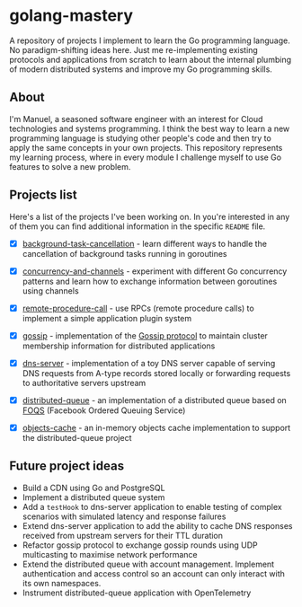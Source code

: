 # golang-mastery
A repository of projects I implement to learn the Go programming language.
No paradigm-shifting ideas here. Just me re-implementing existing protocols and applications from scratch to learn about the internal plumbing of modern distributed systems and improve my Go programming skills.

## About
I'm Manuel, a seasoned software engineer with an interest for Cloud technologies and systems programming.
I think the best way to learn a new programming language is studying other people's code and then try to apply the same concepts in your own projects.
This repository represents my learning process, where in every module I challenge myself to use Go features to solve a new problem.

## Projects list
Here's a list of the projects I've been working on. In you're interested in any of them you can find additional information in the specific `README` file.

- [x] [background-task-cancellation](/background-task-cancellation/)
        - learn different ways to handle the cancellation of background tasks running in goroutines
- [x] [concurrency-and-channels](/concurrency-and-channels/)
        - experiment with different Go concurrency patterns and learn how to exchange information between goroutines using channels
- [x] [remote-procedure-call](/remote-procedure-call/)
        - use RPCs (remote procedure calls) to implement a simple application plugin system
- [x] [gossip](/gossip/)
        - implementation of the [Gossip protocol](https://en.wikipedia.org/wiki/Gossip_protocol) to maintain cluster membership information for distributed applications
- [x] [dns-server](/dns-server/)
        - implementation of a toy DNS server capable of serving DNS requests from A-type records stored locally or forwarding requests to authoritative servers upstream
- [x] [distributed-queue](/distributed-queue/) - an implementation of a distributed queue based on [FOQS](https://engineering.fb.com/2021/02/22/production-engineering/foqs-scaling-a-distributed-priority-queue/) (Facebook Ordered Queuing Service) 
- [x] [objects-cache](/objects-cache/) - an in-memory objects cache implementation to support the distributed-queue project


## Future project ideas
* Build a CDN using Go and PostgreSQL
* Implement a distributed queue system
* Add a `testHook` to dns-server application to enable testing of complex scenarios with simulated latency and response failures
* Extend dns-server application to add the ability to cache DNS responses received from upstream servers for their TTL duration
* Refactor gossip protocol to exchange gossip rounds using UDP multicasting to maximise network performance
* Extend the distributed queue with account management. Implement authentication and access control so an account can only interact with its own namespaces.
* Instrument distributed-queue application with OpenTelemetry
